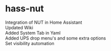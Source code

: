 # hass-nut
Integration of NUT in Home Assistant  
Updated Wiki  
Added System Tab in Yaml  
Added UPS drop menu's and some extra options  
Set visibility automation
